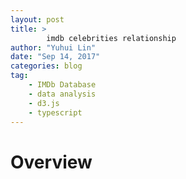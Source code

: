 ```yaml
---
layout: post
title: >
        imdb celebrities relationship
author: "Yuhui Lin"
date: "Sep 14, 2017"
categories: blog
tag: 
    - IMDb Database
    - data analysis
    - d3.js
    - typescript
---
```


# Overview
